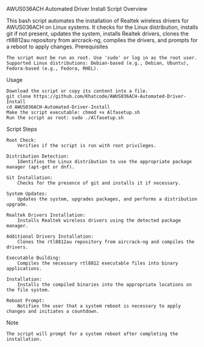 AWUS036ACH Automated Driver Install Script
Overview

This bash script automates the installation of Realtek wireless drivers for AWUS036ACH on Linux systems. It checks for the Linux distribution, installs git if not present, updates the system, installs Realtek drivers, clones the rtl8812au repository from aircrack-ng, compiles the drivers, and prompts for a reboot to apply changes.
Prerequisites

    The script must be run as root. Use 'sudo' or log in as the root user.
    Supported Linux distributions: Debian-based (e.g., Debian, Ubuntu), Fedora-based (e.g., Fedora, RHEL).

Usage

    Download the script or copy its content into a file.
    git clone https://github.com/Khatcode/AWUS036ACH-Automated-Driver-Install
    cd AWUS036ACH-Automated-Driver-Install
    Make the script executable: chmod +x Alfasetup.sh
    Run the script as root: sudo ./Alfasetup.sh

Script Steps

    Root Check:
        Verifies if the script is run with root privileges.

    Distribution Detection:
        Identifies the Linux distribution to use the appropriate package manager (apt-get or dnf).

    Git Installation:
        Checks for the presence of git and installs it if necessary.

    System Updates:
        Updates the system, upgrades packages, and performs a distribution upgrade.

    Realtek Drivers Installation:
        Installs Realtek wireless drivers using the detected package manager.

    Additional Drivers Installation:
        Clones the rtl8812au repository from aircrack-ng and compiles the drivers.

    Executable Building:
        Compiles the necessary rtl8812 executable files into binary applications.

    Installation:
        Installs the compiled binaries into the appropriate locations on the file system.

    Reboot Prompt:
        Notifies the user that a system reboot is necessary to apply changes and initiates a countdown.

Note

    The script will prompt for a system reboot after completing the installation.
